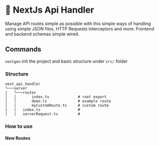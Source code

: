 # 🚀 NextJs Api Handler

Manage API routes simple as possible with this simple ways of handling using simple JSON files, HTTP Requests interceptors and more. Frontend and backend schemas simple wired.

## Commands

```nextgen``` init the project and basic structure under ```src/``` folder

### Structure

``` dir
next_api_handler 
└───server
|   └───routes
│   │       index.ts             # root export
│   │       demo.ts              # example route
|   |       myCustomRoute.ts     # custom route
|   |   index.ts                 # 
|   |   serverRequest.ts         #  
```

### How to use

#### New Routes
